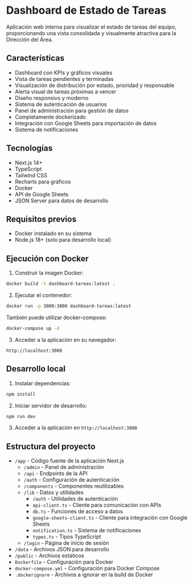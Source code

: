 # Dashboard de Estado de Tareas

Aplicación web interna para visualizar el estado de tareas del equipo, proporcionando una vista consolidada y visualmente atractiva para la Dirección del Área.

## Características

- Dashboard con KPIs y gráficos visuales
- Vista de tareas pendientes y terminadas
- Visualización de distribución por estado, prioridad y responsable
- Alerta visual de tareas próximas a vencer
- Diseño responsivo y moderno
- Sistema de autenticación de usuarios
- Panel de administración para gestión de datos
- Completamente dockerizado
- Integración con Google Sheets para importación de datos
- Sistema de notificaciones

## Tecnologías

- Next.js 14+
- TypeScript
- Tailwind CSS
- Recharts para gráficos
- Docker
- API de Google Sheets
- JSON Server para datos de desarrollo

## Requisitos previos

- Docker instalado en su sistema
- Node.js 18+ (solo para desarrollo local)

## Ejecución con Docker

1. Construir la imagen Docker:

```bash
docker build -t dashboard-tareas:latest .
```

2. Ejecutar el contenedor:

```bash
docker run -p 3000:3000 dashboard-tareas:latest
```

También puede utilizar docker-compose:

```bash
docker-compose up -d
```

3. Acceder a la aplicación en su navegador:

```
http://localhost:3000
```

## Desarrollo local

1. Instalar dependencias:

```bash
npm install
```

2. Iniciar servidor de desarrollo:

```bash
npm run dev
```

3. Acceder a la aplicación en `http://localhost:3000`

## Estructura del proyecto

- `/app` - Código fuente de la aplicación Next.js
  - `/admin` - Panel de administración
  - `/api` - Endpoints de la API
  - `/auth` - Configuración de autenticación
  - `/components` - Componentes reutilizables
  - `/lib` - Datos y utilidades
    - `/auth` - Utilidades de autenticación
    - `api-client.ts` - Cliente para comunicación con APIs
    - `db.ts` - Funciones de acceso a datos
    - `google-sheets-client.ts` - Cliente para integración con Google Sheets
    - `notification.ts` - Sistema de notificaciones
    - `types.ts` - Tipos TypeScript
  - `/login` - Página de inicio de sesión
- `/data` - Archivos JSON para desarrollo
- `/public` - Archivos estáticos
- `Dockerfile` - Configuración para Docker
- `docker-compose.yml` - Configuración para Docker Compose
- `.dockerignore` - Archivos a ignorar en la build de Docker 